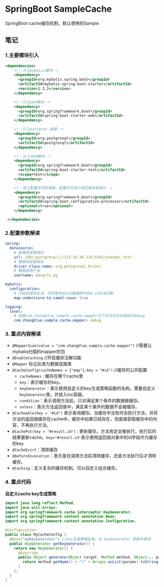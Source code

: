 # SpringBoot SampleCache 
SpringBoot cache缓存机制，默认使用的Sample


## 笔记

### 1.主要模块引入
```xml
<dependencies>
    <!--引入mybatis模块-->
    <dependency>
      <groupId>org.mybatis.spring.boot</groupId>
      <artifactId>mybatis-spring-boot-starter</artifactId>
      <version>1.3.2</version>
    </dependency>

    <!--引入web模块-->
    <dependency>
      <groupId>org.springframework.boot</groupId>
      <artifactId>spring-boot-starter-web</artifactId>
    </dependency>

    <!--引入postgres 连接-->
    <dependency>
      <groupId>org.postgresql</groupId>
      <artifactId>postgresql</artifactId>
    </dependency>

    <!--引入测试模块-->
    <dependency>
      <groupId>org.springframework.boot</groupId>
      <artifactId>spring-boot-starter-test</artifactId>
      <scope>test</scope>
    </dependency>

    <!--导入配置文件处理器，配置文件进行绑定就会有提示-->
    <dependency>
      <groupId>org.springframework.boot</groupId>
      <artifactId>spring-boot-configuration-processor</artifactId>
      <optional>true</optional>
    </dependency>

 </dependencies>
```

### 2.配置参数解读
```yaml
spring:
  datasource:
    # 数据库连接地址
    url: jdbc:postgresql://172.16.36.134:5432/zhangdi_test
    # 数据库连接驱动
    driver-class-name: org.postgresql.Driver
    # 数据库用户名
    username: bangcle_pg

mybatis:
  configuration:
    # 开启驼峰命名法，否则属性dId与数据库中的d_id无法匹配
    map-underscore-to-camel-case: true

logging:
  level:
    # 设置com.zhangblue.sample.cache.mapper包下的日志打印级别为debug
    com.zhangblue.sample.cache.mapper: debug

```
### 3. 重点内容解读
- `@MapperScan(value = "com.zhangblue.sample.cache.mapper")` //需要让mybatis扫描的mapper的包
- `@EnableCaching` //开启缓存注解功能
- `@Mapper` 标记此类为数据连接类
- `@CacheConfig(cacheNames = {"emp"},key = "#id")` //缓存的公共配置
  - `cacheNames` : 缓存在哪个cache里
  - `key`：表示缓存的key。
  - `keyGenerator`：表示使用自定义的key生成策略函数的名称。需要自定义`KeyGenerator`类，并放入ioc容器。  
  - `condition`：表示调用方法前，只对满足某个条件的数据做缓存。
  - `unless`：表示方法返回值中，满足某个条件的数据不会被缓存。
- `@Cacheable(key = "#id")` 表示查询缓存。当缓存中没有时会执行方法，并将方法的返回值缓存在cache中。缓存中如果已经存在，则直接获取缓存中的内容，不再执行方法。
- `@CachePut(key = "#result.id")` : 更新缓存。方法肯定会被执行，执行后的结果更新cache。`key="#result.id"`表示使用返回值对象中的id字段作为缓存的key
- `@CacheEvict`：清除缓存
 - `@beforeInvocation`：表示是在调用方法前清除缓存，还是方法执行后才清除缓存。
- `@Caching`：定义复杂的缓存机制。可以自定义组合缓存。 

### 4. 重点代码

**自定义cache key生成策略**

``` java
import java.lang.reflect.Method;
import java.util.Arrays;
import org.springframework.cache.interceptor.KeyGenerator;
import org.springframework.context.annotation.Bean;
import org.springframework.context.annotation.Configuration;

@Configuration
public class MyCacheConfig {
  @Bean("myKeyGenerator") //key生成策略名称，在 keyGenerator 参数中使用
  public KeyGenerator getKeyGenerator() {
    return new KeyGenerator() {
      @Override
      public Object generate(Object target, Method method, Object... params) {
        return method.getName() + "[" + Arrays.asList(params).toString() + "]";
      }
    };
  }
}
```



